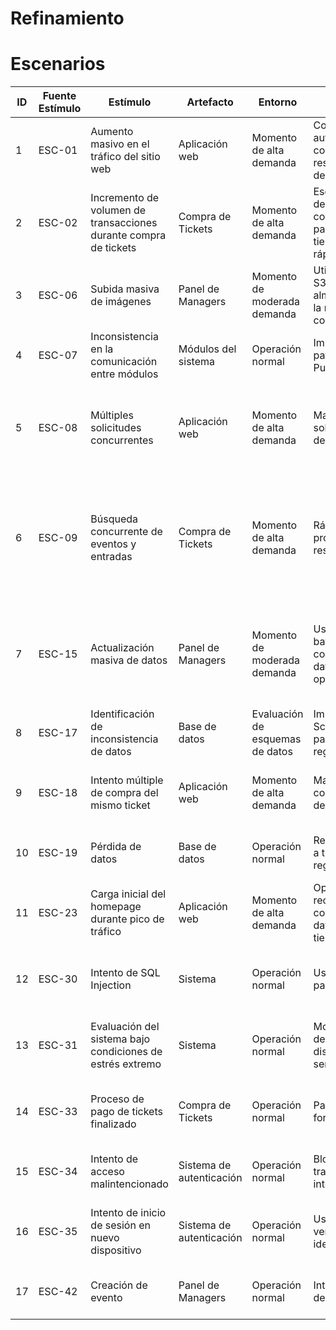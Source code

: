 # Refinamiento

# Escenarios

| ID   | Fuente Estímulo            | Estímulo                                                    | Artefacto         | Entorno                 | Respuesta                                                            | Medida de Respuesta                               | Comentario                                                     |
|------|----------------------------|-------------------------------------------------------------|-------------------|-------------------------|---------------------------------------------------------------------|--------------------------------------------------|----------------------------------------------------------------|
| 1    | ESC-01                     | Aumento masivo en el tráfico del sitio web                  | Aplicación web    | Momento de alta demanda | Configuración automática de contenedores y respuesta eficiente del sistema | Soporte de 2000 o más usuarios concurrentes       | Optimización para manejo adecuado de alta demanda               |
| 2    | ESC-02                     | Incremento de volumen de transacciones durante compra de tickets | Compra de Tickets | Momento de alta demanda | Escalado automático de recursos computacionales para mantener tiempos de respuesta rápidos | Tiempo de respuesta de carga < 2 segundos         | Aseguramiento de la operatividad del sistema                   |
| 3    | ESC-06                     | Subida masiva de imágenes                                   | Panel de Managers | Momento de moderada demanda | Utilización de AWS S3 para almacenamiento en la nube y servicio de contenido estático | Tiempo de carga < 1.5 segundos                    | Optimización de tiempos de carga                               |
| 4    | ESC-07                     | Inconsistencia en la comunicación entre módulos             | Módulos del sistema | Operación normal        | Implementación del patrón de Publicador/Suscriptor                   | Porcentaje de comunicaciones exitosas > 99.9%     | Aseguramiento de la operatividad del sistema                   |
| 5    | ESC-08                     | Múltiples solicitudes concurrentes                          | Aplicación web    | Momento de alta demanda | Manejo eficiente de solicitudes sin degradar rendimiento             | Tiempo de respuesta de solicitudes < 2 segundos   | Consolidación de escenarios de solicitudes concurrentes como la creación de eventos |
| 6    | ESC-09                     | Búsqueda concurrente de eventos y entradas                  | Compra de Tickets | Momento de alta demanda | Rápido procesamiento de resultados                                   | Tiempo de respuesta < 2 segundos                  | Optimización de la carga de resultados del catálogo de eventos y búsqueda filtrada a través de la implementación de caché |
| 7    | ESC-15                     | Actualización masiva de datos                               | Panel de Managers | Momento de moderada demanda | Uso de técnica write batch para garantizar consistencia de datos en múltiples operaciones | Tiempo de ejecución < 1.5 segundos                | Comúnmente durante cambio de parámetros de eventos, solicitud de transferencia de entrada, entre otros |
| 8    | ESC-17                     | Identificación de inconsistencia de datos                   | Base de datos     | Evaluación de esquemas de datos | Implementación de Schema Validation para especificar reglas de validación | Porcentaje de datos consistentes > 99.9%          | Aseguramiento de continuidad y consistencia de datos           |
| 9    | ESC-18                     | Intento múltiple de compra del mismo ticket                 | Aplicación web    | Momento de alta demanda | Manejo de concurrencia a través de Optimistic Locking                | Porcentaje de transacciones exitosas > 99.9%      | Optimización de experiencia de usuario y minimización de errores |
| 10   | ESC-19                     | Pérdida de datos                                            | Base de datos     | Operación normal        | Recuperación segura a través de backups regulares                    | Porcentaje de datos recuperados > 99.9%           | Aseguramiento de continuidad y consistencia de datos           |
| 11   | ESC-23                     | Carga inicial del homepage durante pico de tráfico          | Aplicación web    | Momento de alta demanda | Optimización de recursos estáticos y consultas de base de datos para reducir el tiempo de carga | Tiempo de carga < 2 segundos                      | Optimización de tiempos de carga                               |
| 12   | ESC-30                     | Intento de SQL Injection                                    | Sistema           | Operación normal        | Uso de consultas parametrizadas                                       | Porcentaje de intentos de SQL Injection bloqueados > 99.9% | Protección contra inyecciones SQL                              |
| 13   | ESC-31                     | Evaluación del sistema bajo condiciones de estrés extremo   | Sistema           | Operación normal        | Monitoreo de tiempo de respuesta, carga y disponibilidad del servicio | Respuesta < 3 segundos bajo estrés extremo        | Validación de la estabilidad y rendimiento bajo cargas extremas |
| 14   | ESC-33                     | Proceso de pago de tickets finalizado                       | Compra de Tickets | Operación normal        | Pago procesado de forma segura                                       | Porcentaje de pagos procesados correctamente > 99.9% | Seguridad en el procesamiento de pagos                         |
| 15   | ESC-34                     | Intento de acceso malintencionado                           | Sistema de autenticación | Operación normal      | Bloqueo de cuenta tras detectar tres intentos fallidos               | Porcentaje de cuentas bloqueadas > 99.9%          | Prevención de accesos no autorizados                           |
| 16   | ESC-35                     | Intento de inicio de sesión en nuevo dispositivo            | Sistema de autenticación | Operación normal      | Uso de 2FA para verificación de identidad                             | Porcentaje de usuarios verificados con 2FA > 99.9% | Protección adicional mediante autenticación en dos pasos       |
| 17   | ESC-42                     | Creación de evento                                          | Panel de Managers | Operación normal        | Interfaz intuitiva y descriptiva                                      | 80% de usuarios satisfechos con la interfaz       | Optimización de procesos                                       |
